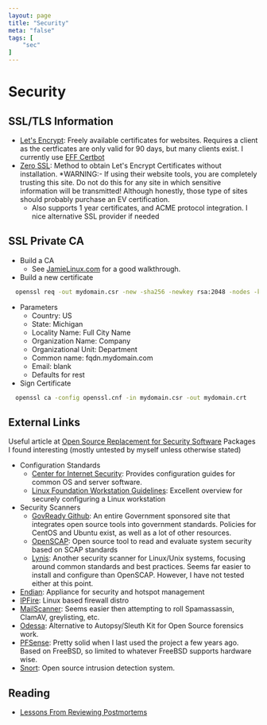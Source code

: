 ```yaml
---
layout: page
title: "Security"
meta: "false"
tags: [
    "sec"
]
---
```


# Security

## SSL/TLS Information

- [Let's Encrypt](https://letsencrypt.org/):  Freely available certificates for websites.
Requires a client as the certficates are only valid for 90 days, but many clients
exist.  I currently use [EFF Certbot](https://certbot.eff.org/)
- [Zero SSL](hhttps://zerossl.com/#crt):  Method to obtain Let's Encrypt Certificates without installation. *WARNING:- If 
using their website tools, you are completely trusting this site.  Do not do this for any site in which sensitive information
will be transmitted!  Although honestly, those type of sites should probably purchase an EV certification.
  - Also supports 1 year certificates, and ACME protocol integration.  I nice alternative SSL provider if needed

## SSL Private CA

- Build a CA
  - See [JamieLinux.com](https://jamielinux.com/docs/openssl-certificate-authority/create-the-root-pair.html) for a good walkthrough.
- Build a new certificate

```sh
  openssl req -out mydomain.csr -new -sha256 -newkey rsa:2048 -nodes -keyout mydoamin.key
```

- Parameters
  - Country: US
  - State: Michigan
  - Locality Name: Full City Name
  - Organization Name: Company
  - Organizational Unit: Department
  - Common name: fqdn.mydomain.com
  - Email: blank
  - Defaults for rest
- Sign Certificate

```sh
  openssl ca -config openssl.cnf -in mydomain.csr -out mydomain.crt
```

## External Links

Useful article at [Open Source Replacement for Security Software](http://www.datamation.com/security/65-open-source-replacements-for-security-software-1.html)  Packages I found interesting (mostly untested by myself unless otherwise stated)

- Configuration Standards
  - [Center for Internet Security](http://www.cisecurity.org/): Provides configuration guides for common OS and server software.
  - [Linux Foundation Workstation Guidelines](https://github.com/lfit/itpol/blob/master/linux-workstation-security.md): Excellent overview for securely configuring a Linux workstation
- Security Scanners
  - [GovReady Github](https://github.com/GovReady): An entire Government sponsored site that integrates open source tools into government standards.  Policies for CentOS and Ubuntu exist, as well as a lot of other resources.
  - [OpenSCAP](http://www.open-scap.org/page/Main_Page): Open source tool to read and evaluate system security based on SCAP standards
  - [Lynis](http://wiki.ipfire.org/en/addons/lynis/start):  Another security scanner for Linux/Unix systems, focusing around common standards and best practices.  Seems far easier to install and configure than OpenSCAP.  However, I have not tested either at this point.
- [Endian](http://www.endian.com): Appliance for security and hotspot management
- [IPFire](http://www.ipfire.org/): Linux based firewall distro
- [MailScanner](http://www.mailscanner.info/):  Seems easier then attempting to roll Spamassassin, ClamAV, greylisting, etc.
- [Odessa](http://odessa.sourceforge.net/): Alternative to Autopsy/Sleuth Kit for Open Source forensics work.
- [PFSense](https://www.pfsense.org/):  Pretty solid when I last used the project a few years ago.  Based on FreeBSD, so limited to whatever FreeBSD supports hardware wise.
- [Snort](https://www.snort.org/): Open source intrusion detection system.

## Reading

- [Lessons From Reviewing Postmortems](http://danluu.com/postmortem-lessons/)
